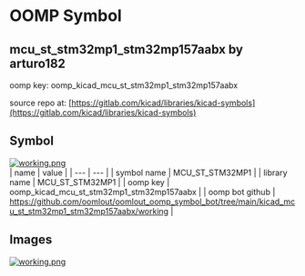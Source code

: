 # OOMP Symbol  
## mcu_st_stm32mp1_stm32mp157aabx  by arturo182  
  
oomp key: oomp_kicad_mcu_st_stm32mp1_stm32mp157aabx  
  
source repo at: [https://gitlab.com/kicad/libraries/kicad-symbols](https://gitlab.com/kicad/libraries/kicad-symbols)  
## Symbol  
  
[![working.png](working_600.png)](working.png)  
| name | value | 
| --- | --- | 
| symbol name | MCU_ST_STM32MP1 | 
| library name | MCU_ST_STM32MP1 | 
| oomp key | oomp_kicad_mcu_st_stm32mp1_stm32mp157aabx | 
| oomp bot github | https://github.com/oomlout/oomlout_oomp_symbol_bot/tree/main/kicad_mcu_st_stm32mp1_stm32mp157aabx/working | 
## Images  
  
[![working.png](working_140.png)](working.png)  
